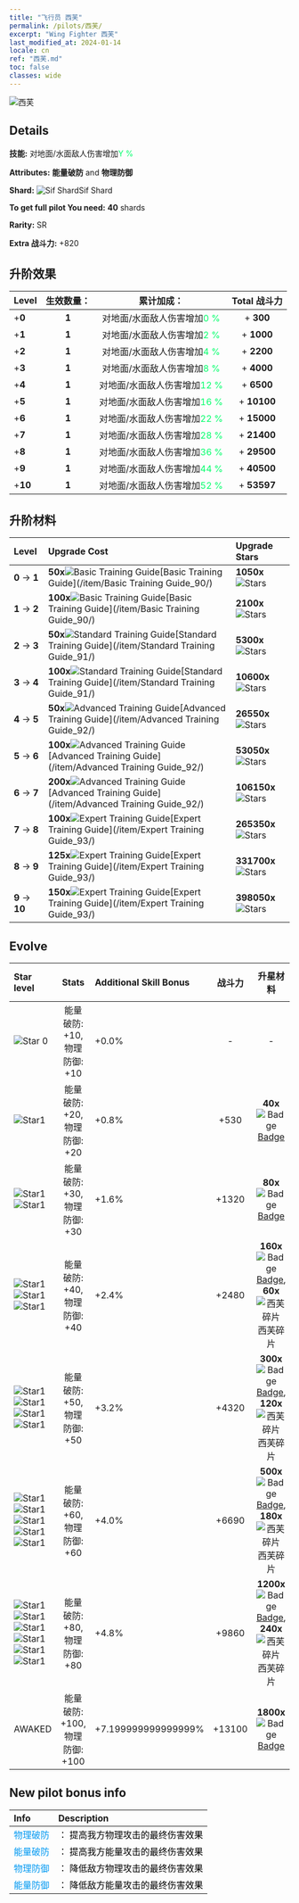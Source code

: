 ```yaml
---
title: "飞行员 西芙"
permalink: /pilots/西芙/
excerpt: "Wing Fighter 西芙"
last_modified_at: 2024-01-14
locale: cn
ref: "西芙.md"
toc: false
classes: wide
---
```



 ![西芙](/images/pilots/aviator_piece_5017.png)

## Details

 **技能:** 对地面/水面敌人伤害增加<span style="color: #03ff6b">Y %</span><br/><span style="color: #000000;"></span> 

 **Attributes:** **能量破防** and **物理防御**

 **Shard:** ![Sif Shard](/images/pilots/Sif_Shard_p.png)Sif Shard 

 **To get full pilot You need:** **40** shards 

 **Rarity:** SR 

 **Extra 战斗力:** +820 



## 升阶效果

  |  Level | 生效数量： |     累计加成：    | Total 战斗力 |
  |:----|:-----:|:-------------------:|:-------:|
  | +**0**  | **1**  | 对地面/水面敌人伤害增加<span style="color: #03ff6b">0 %</span><br/><span style="color: #000000;"></span>  | + **300** |
  | +**1**  | **1**  | 对地面/水面敌人伤害增加<span style="color: #03ff6b">2 %</span><br/><span style="color: #000000;"></span>  | + **1000** |
  | +**2**  | **1**  | 对地面/水面敌人伤害增加<span style="color: #03ff6b">4 %</span><br/><span style="color: #000000;"></span>  | + **2200** |
  | +**3**  | **1**  | 对地面/水面敌人伤害增加<span style="color: #03ff6b">8 %</span><br/><span style="color: #000000;"></span>  | + **4000** |
  | +**4**  | **1**  | 对地面/水面敌人伤害增加<span style="color: #03ff6b">12 %</span><br/><span style="color: #000000;"></span>  | + **6500** |
  | +**5**  | **1**  | 对地面/水面敌人伤害增加<span style="color: #03ff6b">16 %</span><br/><span style="color: #000000;"></span>  | + **10100** |
  | +**6**  | **1**  | 对地面/水面敌人伤害增加<span style="color: #03ff6b">22 %</span><br/><span style="color: #000000;"></span>  | + **15000** |
  | +**7**  | **1**  | 对地面/水面敌人伤害增加<span style="color: #03ff6b">28 %</span><br/><span style="color: #000000;"></span>  | + **21400** |
  | +**8**  | **1**  | 对地面/水面敌人伤害增加<span style="color: #03ff6b">36 %</span><br/><span style="color: #000000;"></span>  | + **29500** |
  | +**9**  | **1**  | 对地面/水面敌人伤害增加<span style="color: #03ff6b">44 %</span><br/><span style="color: #000000;"></span>  | + **40500** |
  | +**10**  | **1**  | 对地面/水面敌人伤害增加<span style="color: #03ff6b">52 %</span><br/><span style="color: #000000;"></span>  | + **53597** |




## 升阶材料

  |  Level |      Upgrade Cost   |  Upgrade Stars  |
  |:-------|:--------------------|:----------------|
  | **0** -> **1**  | **50x**![Basic Training Guide](/images/item/Basic_Training_Guide_p.png)[Basic Training Guide](/item/Basic Training Guide_90/) | **1050x**![Stars](/images/item/Stars_p.png) |
  | **1** -> **2**  | **100x**![Basic Training Guide](/images/item/Basic_Training_Guide_p.png)[Basic Training Guide](/item/Basic Training Guide_90/) | **2100x**![Stars](/images/item/Stars_p.png) |
  | **2** -> **3**  | **50x**![Standard Training Guide](/images/item/Standard_Training_Guide_p.png)[Standard Training Guide](/item/Standard Training Guide_91/) | **5300x**![Stars](/images/item/Stars_p.png) |
  | **3** -> **4**  | **100x**![Standard Training Guide](/images/item/Standard_Training_Guide_p.png)[Standard Training Guide](/item/Standard Training Guide_91/) | **10600x**![Stars](/images/item/Stars_p.png) |
  | **4** -> **5**  | **50x**![Advanced Training Guide](/images/item/Advanced_Training_Guide_p.png)[Advanced Training Guide](/item/Advanced Training Guide_92/) | **26550x**![Stars](/images/item/Stars_p.png) |
  | **5** -> **6**  | **100x**![Advanced Training Guide](/images/item/Advanced_Training_Guide_p.png)[Advanced Training Guide](/item/Advanced Training Guide_92/) | **53050x**![Stars](/images/item/Stars_p.png) |
  | **6** -> **7**  | **200x**![Advanced Training Guide](/images/item/Advanced_Training_Guide_p.png)[Advanced Training Guide](/item/Advanced Training Guide_92/) | **106150x**![Stars](/images/item/Stars_p.png) |
  | **7** -> **8**  | **100x**![Expert Training Guide](/images/item/Expert_Training_Guide_p.png)[Expert Training Guide](/item/Expert Training Guide_93/) | **265350x**![Stars](/images/item/Stars_p.png) |
  | **8** -> **9**  | **125x**![Expert Training Guide](/images/item/Expert_Training_Guide_p.png)[Expert Training Guide](/item/Expert Training Guide_93/) | **331700x**![Stars](/images/item/Stars_p.png) |
  | **9** -> **10**  | **150x**![Expert Training Guide](/images/item/Expert_Training_Guide_p.png)[Expert Training Guide](/item/Expert Training Guide_93/) | **398050x**![Stars](/images/item/Stars_p.png) |




## Evolve

  |  Star level | Stats | Additional Skill Bonus | 战斗力 | 升星材料 | Awake Costs Shards |
  |:------------|:-----:|:-------------------|:----------------:|:--------------------:|:-------------|
  | ![Star 0](/images/s0.png)  | 能量破防: +10, 物理防御: +10  | +0.0%  | -  | -  |  |
  | ![Star1](/images/s1.png)  | 能量破防: +20, 物理防御: +20  | +0.8%  | +530  | **40x**![Badge](/images/item/Badge_p.png)[Badge](/item/Badge_94/)  |  |
  | ![Star1](/images/s1.png)![Star1](/images/s1.png)  | 能量破防: +30, 物理防御: +30  | +1.6%  | +1320  | **80x**![Badge](/images/item/Badge_p.png)[Badge](/item/Badge_94/)  |  |
  | ![Star1](/images/s1.png)![Star1](/images/s1.png)![Star1](/images/s1.png)  | 能量破防: +40, 物理防御: +40  | +2.4%  | +2480  | **160x**![Badge](/images/item/Badge_p.png)[Badge](/item/Badge_94/), **60x**![西芙碎片](/images/pilots/Sif_Shard_p.png)西芙碎片  |  |
  | ![Star1](/images/s1.png)![Star1](/images/s1.png)![Star1](/images/s1.png)![Star1](/images/s1.png)  | 能量破防: +50, 物理防御: +50  | +3.2%  | +4320  | **300x**![Badge](/images/item/Badge_p.png)[Badge](/item/Badge_94/), **120x**![西芙碎片](/images/pilots/Sif_Shard_p.png)西芙碎片  |  |
  | ![Star1](/images/s1.png)![Star1](/images/s1.png)![Star1](/images/s1.png)![Star1](/images/s1.png)![Star1](/images/s1.png)  | 能量破防: +60, 物理防御: +60  | +4.0%  | +6690  | **500x**![Badge](/images/item/Badge_p.png)[Badge](/item/Badge_94/), **180x**![西芙碎片](/images/pilots/Sif_Shard_p.png)西芙碎片  |  ![R](/images/pilots/R_p.png) x200 |
  | ![Star1](/images/s1.png)![Star1](/images/s1.png)![Star1](/images/s1.png)![Star1](/images/s1.png)![Star1](/images/s1.png)![Star1](/images/s1.png)  | 能量破防: +80, 物理防御: +80  | +4.8%  | +9860  | **1200x**![Badge](/images/item/Badge_p.png)[Badge](/item/Badge_94/), **240x**![西芙碎片](/images/pilots/Sif_Shard_p.png)西芙碎片  |  ![R](/images/pilots/R_p.png) x400 |
  | AWAKED  | 能量破防: +100, 物理防御: +100  | +7.199999999999999%  | +13100  | **1800x**![Badge](/images/item/Badge_p.png)[Badge](/item/Badge_94/)  |  ![SR](/images/pilots/SR_p.png) x800 ![R](/images/pilots/R_p.png) x800 ![N](/images/pilots/N_p.png) x1500 |



## New pilot bonus info

  |  Info |  Description |
  |:------|:-------------|
  | <span style="color: #0099f2">物理破防</span> | <span style="color: #000000;">： 提高我方物理攻击的最终伤害效果</span> |
  | <span style="color: #0099f2">能量破防</span> | <span style="color: #000000;">： 提高我方能量攻击的最终伤害效果</span> |
  | <span style="color: #0099f2">物理防御</span> | <span style="color: #000000;">： 降低敌方物理攻击的最终伤害效果</span> |
  | <span style="color: #0099f2">能量防御</span> | <span style="color: #000000;">： 降低敌方能量攻击的最终伤害效果</span> |

